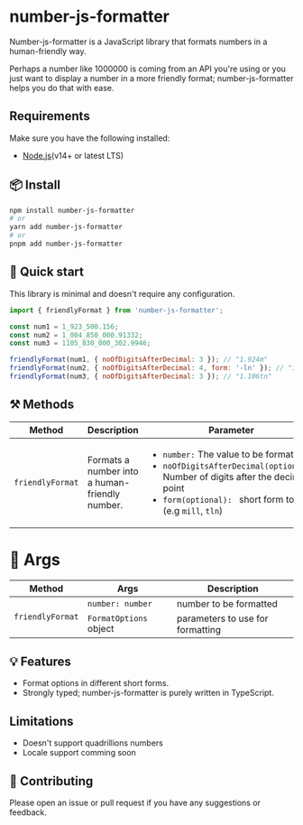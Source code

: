 # number-js-formatter

<p>Number-js-formatter is a JavaScript library that formats numbers in a human-friendly way.</p>

<p>Perhaps a number like 1000000 is coming from an API you're using or you just want to display a number in a more friendly format; number-js-formatter helps you do that with ease.</p>

## Requirements
Make sure you have the following installed:
- [Node.js](https://nodejs.org/en/download/)(v14+ or latest LTS)
## 📦 Install
```sh
npm install number-js-formatter
# or
yarn add number-js-formatter
# or
pnpm add number-js-formatter
```

## 🚀 Quick start

This library is minimal and doesn't require any configuration.

```js
import { friendlyFormat } from 'number-js-formatter';

const num1 = 1_923_500.156;
const num2 = 1_004_850_000.91332;
const num3 = 1105_830_000_302.9946;

friendlyFormat(num1, { noOfDigitsAfterDecimal: 3 }); // "1.924m"
friendlyFormat(num2, { noOfDigitsAfterDecimal: 4, form: '-ln' }); // "1.0049bln"
friendlyFormat(num3, { noOfDigitsAfterDecimal: 3 }); // "1.106tn"
```

## ⚒️ Methods

<table>
    <thead>
        <tr>
            <th>Method</th>
            <th>Description</th>
            <th>Parameter</th>
        </tr>
    </thead>
    <tbody>
        <tr>
            <td><code>friendlyFormat</code></td>
            <td>Formats a number into a human-friendly number.
            <td>
                <ul>
                    <li> <code>number:</code> <span>The value to be formatted</span> </li>
                    <li> <code>noOfDigitsAfterDecimal(optional): </code> <span>Number of digits after the decimal point</span> </li>
                    <li> <code>form(optional): </code> <span>short form to use (e.g <code>mill</code>, <code>tln</code>)</span> </li>
                </ul>
            </td>
        </tr>
    </tbody>
</table>

# 🔨 Args 

<table>
    <thead>
        <tr>
            <th>Method</th>
            <th>Args</th>
            <th>Description</th>
        </tr>
    </thead>
    <tbody>
        <tr>
            <td rowspan=2><code>friendlyFormat</code></td>
            <td><code>number: number</code></td>
            <td>
                number to be formatted
            </td>
        </tr>
          <tr>
            <td><code>FormatOptions</code> object</td>
            <td>
                parameters to use for formatting
            </td>
        </tr>
    </tbody>
</table>

## 💡 Features

- Format options in different short forms.
- Strongly typed; number-js-formatter is purely written in TypeScript.

## Limitations

- Doesn't support quadrillions numbers
- Locale support comming soon

## 🔌 Contributing

<p>Please open an issue or pull request if you have any suggestions or feedback.</p>
